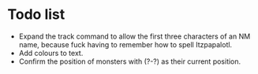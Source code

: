 # Todo list

* Expand the track command to allow the first three characters of an NM name, because fuck having to remember how to spell Itzpapalotl.
* Add colours to text.
* Confirm the position of monsters with (?-?) as their current position.
